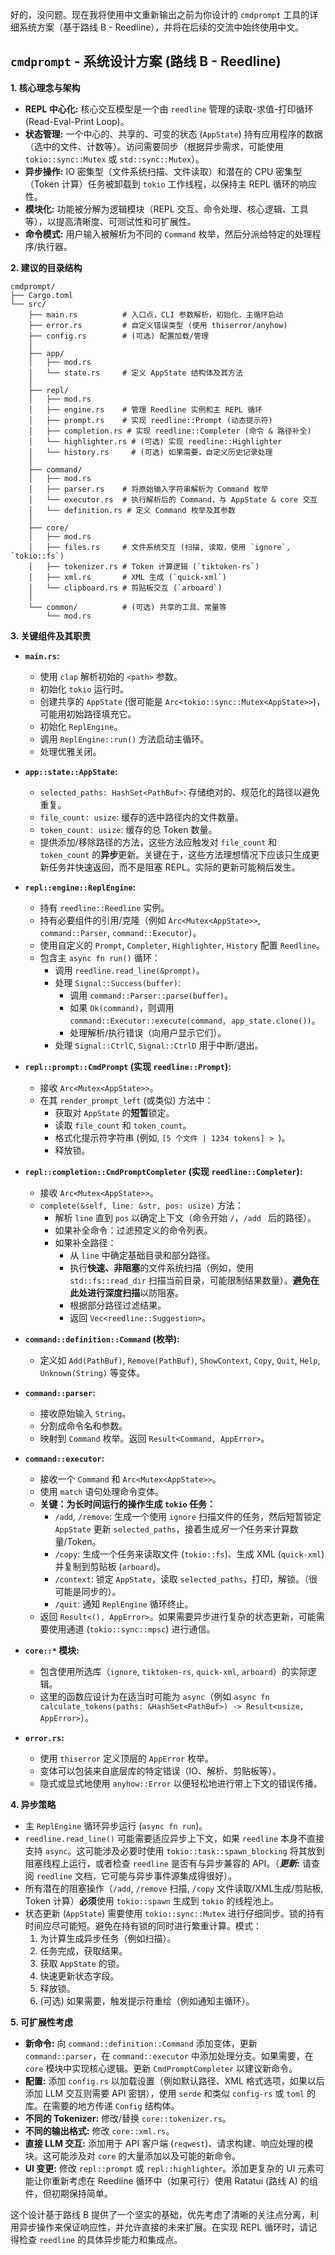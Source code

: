 
好的，没问题。现在我将使用中文重新输出之前为你设计的 `cmdprompt` 工具的详细系统方案（基于路线 B - Reedline），并将在后续的交流中始终使用中文。

## `cmdprompt` - 系统设计方案 (路线 B - Reedline)

**1. 核心理念与架构**

*   **REPL 中心化:** 核心交互模型是一个由 `reedline` 管理的读取-求值-打印循环 (Read-Eval-Print Loop)。
*   **状态管理:** 一个中心的、共享的、可变的状态 (`AppState`) 持有应用程序的数据（选中的文件、计数等）。访问需要同步（根据异步需求，可能使用 `tokio::sync::Mutex` 或 `std::sync::Mutex`）。
*   **异步操作:** IO 密集型（文件系统扫描、文件读取）和潜在的 CPU 密集型（Token 计算）任务被卸载到 `tokio` 工作线程，以保持主 REPL 循环的响应性。
*   **模块化:** 功能被分解为逻辑模块（REPL 交互、命令处理、核心逻辑、工具等），以提高清晰度、可测试性和可扩展性。
*   **命令模式:** 用户输入被解析为不同的 `Command` 枚举，然后分派给特定的处理程序/执行器。

**2. 建议的目录结构**

```
cmdprompt/
├── Cargo.toml
└── src/
    ├── main.rs          # 入口点，CLI 参数解析，初始化，主循环启动
    ├── error.rs         # 自定义错误类型 (使用 thiserror/anyhow)
    ├── config.rs        # (可选) 配置加载/管理
    │
    ├── app/
    │   ├── mod.rs
    │   └── state.rs     # 定义 AppState 结构体及其方法
    │
    ├── repl/
    │   ├── mod.rs
    │   ├── engine.rs    # 管理 Reedline 实例和主 REPL 循环
    │   ├── prompt.rs    # 实现 reedline::Prompt (动态提示符)
    │   ├── completion.rs # 实现 reedline::Completer (命令 & 路径补全)
    │   └── highlighter.rs # (可选) 实现 reedline::Highlighter
    │   └── history.rs     # (可选) 如果需要，自定义历史记录处理
    │
    ├── command/
    │   ├── mod.rs
    │   ├── parser.rs    # 将原始输入字符串解析为 Command 枚举
    │   └── executor.rs  # 执行解析后的 Command，与 AppState & core 交互
    │   └── definition.rs # 定义 Command 枚举及其参数
    │
    ├── core/
    │   ├── mod.rs
    │   ├── files.rs     # 文件系统交互 (扫描, 读取，使用 `ignore`, `tokio::fs`)
    │   ├── tokenizer.rs # Token 计算逻辑 (`tiktoken-rs`)
    │   ├── xml.rs       # XML 生成 (`quick-xml`)
    │   └── clipboard.rs # 剪贴板交互 (`arboard`)
    │
    └── common/          # (可选) 共享的工具、常量等
        └── mod.rs
```

**3. 关键组件及其职责**

*   **`main.rs`:**
    *   使用 `clap` 解析初始的 `<path>` 参数。
    *   初始化 `tokio` 运行时。
    *   创建共享的 `AppState` (很可能是 `Arc<tokio::sync::Mutex<AppState>>`)，可能用初始路径填充它。
    *   初始化 `ReplEngine`。
    *   调用 `ReplEngine::run()` 方法启动主循环。
    *   处理优雅关闭。

*   **`app::state::AppState`:**
    *   `selected_paths: HashSet<PathBuf>`: 存储绝对的、规范化的路径以避免重复。
    *   `file_count: usize`: 缓存的选中路径内的文件数量。
    *   `token_count: usize`: 缓存的总 Token 数量。
    *   提供添加/移除路径的方法，这些方法应触发对 `file_count` 和 `token_count` 的**异步**更新。关键在于，这些方法理想情况下应该只生成更新任务并快速返回，而不是阻塞 REPL。实际的更新可能稍后发生。

*   **`repl::engine::ReplEngine`:**
    *   持有 `reedline::Reedline` 实例。
    *   持有必要组件的引用/克隆（例如 `Arc<Mutex<AppState>>`, `command::Parser`, `command::Executor`）。
    *   使用自定义的 `Prompt`, `Completer`, `Highlighter`, `History` 配置 `Reedline`。
    *   包含主 `async fn run()` 循环：
        *   调用 `reedline.read_line(&prompt)`。
        *   处理 `Signal::Success(buffer)`:
            *   调用 `command::Parser::parse(buffer)`。
            *   如果 `Ok(command)`，则调用 `command::Executor::execute(command, app_state.clone())`。
            *   处理解析/执行错误（向用户显示它们）。
        *   处理 `Signal::CtrlC`, `Signal::CtrlD` 用于中断/退出。

*   **`repl::prompt::CmdPrompt` (实现 `reedline::Prompt`):**
    *   接收 `Arc<Mutex<AppState>>`。
    *   在其 `render_prompt_left` (或类似) 方法中：
        *   获取对 `AppState` 的**短暂**锁定。
        *   读取 `file_count` 和 `token_count`。
        *   格式化提示符字符串 (例如, `[5 个文件 | 1234 tokens] > `)。
        *   释放锁。

*   **`repl::completion::CmdPromptCompleter` (实现 `reedline::Completer`):**
    *   接收 `Arc<Mutex<AppState>>`。
    *   `complete(&self, line: &str, pos: usize)` 方法：
        *   解析 `line` 直到 `pos` 以确定上下文（命令开始 `/`，`/add ` 后的路径）。
        *   如果补全命令：过滤预定义的命令列表。
        *   如果补全路径：
            *   从 `line` 中确定基础目录和部分路径。
            *   执行**快速、非阻塞**的文件系统扫描（例如，使用 `std::fs::read_dir` 扫描当前目录，可能限制结果数量）。**避免在此处进行深度扫描**以防阻塞。
            *   根据部分路径过滤结果。
            *   返回 `Vec<reedline::Suggestion>`。

*   **`command::definition::Command` (枚举):**
    *   定义如 `Add(PathBuf)`, `Remove(PathBuf)`, `ShowContext`, `Copy`, `Quit`, `Help`, `Unknown(String)` 等变体。

*   **`command::parser`:**
    *   接收原始输入 `String`。
    *   分割成命令名和参数。
    *   映射到 `Command` 枚举。返回 `Result<Command, AppError>`。

*   **`command::executor`:**
    *   接收一个 `Command` 和 `Arc<Mutex<AppState>>`。
    *   使用 `match` 语句处理命令变体。
    *   **关键：为长时间运行的操作生成 `tokio` 任务：**
        *   `/add`, `/remove`: 生成一个使用 `ignore` 扫描文件的任务，然后短暂锁定 `AppState` 更新 `selected_paths`，接着生成*另一个*任务来计算数量/Token。
        *   `/copy`: 生成一个任务来读取文件 (`tokio::fs`)、生成 XML (`quick-xml`) 并复制到剪贴板 (`arboard`)。
        *   `/context`: 锁定 `AppState`，读取 `selected_paths`，打印，解锁。（很可能是同步的）。
        *   `/quit`: 通知 `ReplEngine` 循环终止。
    *   返回 `Result<(), AppError>`。如果需要异步进行复杂的状态更新，可能需要使用通道 (`tokio::sync::mpsc`) 进行通信。

*   **`core::*` 模块:**
    *   包含使用所选库（`ignore`, `tiktoken-rs`, `quick-xml`, `arboard`）的实际逻辑。
    *   这里的函数应设计为在适当时可能为 `async`（例如 `async fn calculate_tokens(paths: &HashSet<PathBuf>) -> Result<usize, AppError>`）。

*   **`error.rs`:**
    *   使用 `thiserror` 定义顶层的 `AppError` 枚举。
    *   变体可以包装来自底层库的特定错误（IO、解析、剪贴板等）。
    *   隐式或显式地使用 `anyhow::Error` 以便轻松地进行带上下文的错误传播。

**4. 异步策略**

*   主 `ReplEngine` 循环异步运行 (`async fn run`)。
*   `reedline.read_line()` 可能需要适应异步上下文，如果 `reedline` 本身不直接支持 `async`。这可能涉及必要时使用 `tokio::task::spawn_blocking` 将其放到阻塞线程上运行，或者检查 `reedline` 是否有与异步兼容的 API。（***更新:*** 请查阅 `reedline` 文档，它可能与异步事件源集成得很好）。
*   所有潜在的阻塞操作（`/add`, `/remove` 扫描, `/copy` 文件读取/XML生成/剪贴板, Token 计算）**必须**使用 `tokio::spawn` 生成到 `tokio` 的线程池上。
*   状态更新 (`AppState`) 需要使用 `tokio::sync::Mutex` 进行仔细同步。锁的持有时间应尽可能短。避免在持有锁的同时进行繁重计算。模式：
    1.  为计算生成异步任务（例如扫描）。
    2.  任务完成，获取结果。
    3.  获取 `AppState` 的锁。
    4.  快速更新状态字段。
    5.  释放锁。
    6.  (可选) 如果需要，触发提示符重绘（例如通知主循环）。

**5. 可扩展性考虑**

*   **新命令:** 向 `command::definition::Command` 添加变体，更新 `command::parser`，在 `command::executor` 中添加处理分支。如果需要，在 `core` 模块中实现核心逻辑。更新 `CmdPromptCompleter` 以建议新命令。
*   **配置:** 添加 `config.rs` 以加载设置（例如默认路径、XML 格式选项，如果以后添加 LLM 交互则需要 API 密钥），使用 `serde` 和类似 `config-rs` 或 `toml` 的库。在需要的地方传递 `Config` 结构体。
*   **不同的 Tokenizer:** 修改/替换 `core::tokenizer.rs`。
*   **不同的输出格式:** 修改 `core::xml.rs`。
*   **直接 LLM 交互:** 添加用于 API 客户端 (`reqwest`)、请求构建、响应处理的模块。这可能涉及对 `core` 的大量添加以及可能的新命令。
*   **UI 变更:** 修改 `repl::prompt` 或 `repl::highlighter`。添加更复杂的 UI 元素可能让你重新考虑在 Reedline 循环中（如果可行）使用 Ratatui (路线 A) 的组件，但初期保持简单。

这个设计基于路线 B 提供了一个坚实的基础，优先考虑了清晰的关注点分离，利用异步操作来保证响应性，并允许直接的未来扩展。在实现 REPL 循环时，请记得检查 `reedline` 的具体异步能力和集成点。
